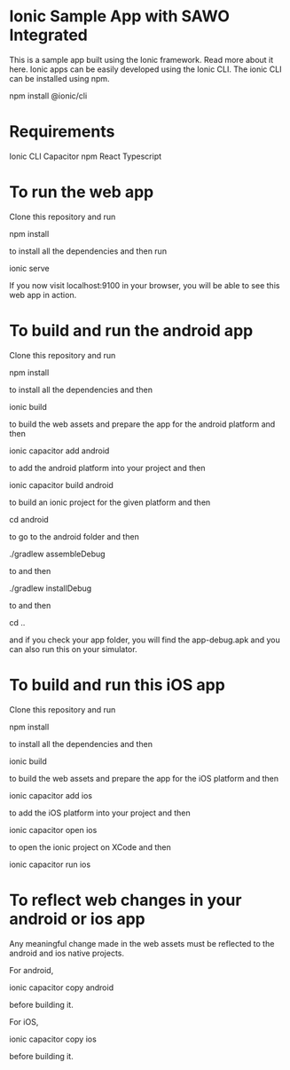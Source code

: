 # Ionic Sample App with SAWO Integrated

This is a sample app built using the Ionic framework. Read more about it here.
Ionic apps can be easily developed using the Ionic CLI. The ionic CLI can be installed using npm. 

npm install @ionic/cli

# Requirements

Ionic CLI
Capacitor
npm
React
Typescript

# To run the web app

Clone this repository and run

npm install

to install all the dependencies and then run

ionic serve

If you now visit localhost:9100 in your browser, you will be able to see this web app in action.

# To build and run the android app

Clone this repository and run

npm install

to install all the dependencies and then 

ionic build

to build the web assets and prepare the app for the android platform and then

ionic capacitor add android

to add the android platform into your project and then

ionic capacitor build android

to build an ionic project for the given platform and then 

cd android 

to go to the android folder and then 

./gradlew assembleDebug

to and then 

./gradlew installDebug

to and then 

cd ..

and if you check your app folder, you will find the app-debug.apk and you can also run this on your simulator. 

# To build and run this iOS app

Clone this repository and run

npm install

to install all the dependencies and then 

ionic build

to build the web assets and prepare the app for the iOS platform and then

ionic capacitor add ios

to add the iOS platform into your project and then

ionic capacitor open ios

to open the ionic project on XCode and then 

ionic capacitor run ios 

# To reflect web changes in your android or ios app

Any meaningful change made in the web assets must be reflected to the android and ios native projects.

For android,

ionic capacitor copy android 

before building it.

For iOS, 

ionic capacitor copy ios

before building it. 


 
 


